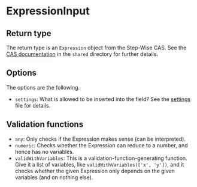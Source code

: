 # ExpressionInput

## Return type

The return type is an `Expression` object from the Step-Wise CAS. See the [CAS documentation](../../../../../../../shared/CAS/) in the `shared` directory for further details.

## Options

The options are the following.

- `settings`: What is allowed to be inserted into the field? See the [settings](./ExpressionInput/settings.js) file for details.

## Validation functions

- `any`: Only checks if the Expression makes sense (can be interpreted).
- `numeric`: Checks whether the Expression can reduce to a number, and hence has no variables.
- `validWithVariables`: This is a validation-function-generating function. Give it a list of variables, like `validWithVariables(['x', 'y'])`, and it checks whether the given Expression only depends on the given variables (and on nothing else).
